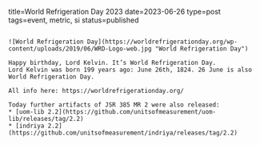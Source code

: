 title=World Refrigeration Day 2023
date=2023-06-26
type=post
tags=event, metric, si
status=published
~~~~~~

![World Refrigeration Day](https://worldrefrigerationday.org/wp-content/uploads/2019/06/WRD-Logo-web.jpg "World Refrigeration Day")

Happy birthday, Lord Kelvin. It’s World Refrigeration Day.
Lord Kelvin was born 199 years ago: June 26th, 1824. 26 June is also World Refrigeration Day.

All info here: https://worldrefrigerationday.org/

Today further artifacts of JSR 385 MR 2 were also released:
* [uom-lib 2.2](https://github.com/unitsofmeasurement/uom-lib/releases/tag/2.2)
* [indriya 2.2](https://github.com/unitsofmeasurement/indriya/releases/tag/2.2)